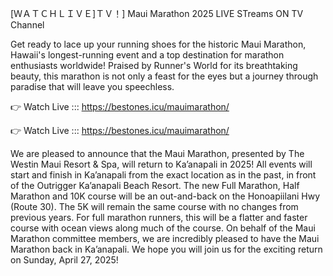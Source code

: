 [ＷＡＴＣＨＬＩＶＥ]ＴＶ！] Maui Marathon 2025 LIVE STreams ON TV Channel

Get ready to lace up your running shoes for the historic Maui Marathon, Hawaii's longest-running event and a top destination for marathon enthusiasts worldwide! Praised by Runner's World for its breathtaking beauty, this marathon is not only a feast for the eyes but a journey through paradise that will leave you speechless.

👉 Watch Live ::: https://bestones.icu/mauimarathon/

👉 Watch Live ::: https://bestones.icu/mauimarathon/

We are pleased to announce that the Maui Marathon, presented by The Westin Maui Resort & Spa, will return to Ka’anapali in 2025! All events will start and finish in Ka’anapali from the exact location as in the past, in front of the Outrigger Ka’anapali Beach Resort. The new Full Marathon, Half Marathon and 10K course will be an out-and-back on the Honoapiilani Hwy (Route 30). The 5K will remain the same course with no changes from previous years. For full marathon runners, this will be a flatter and faster course with ocean views along much of the course. On behalf of the Maui Marathon committee members, we are incredibly pleased to have the Maui Marathon back in Ka’anapali. We hope you will join us for the exciting return on Sunday, April 27, 2025!
